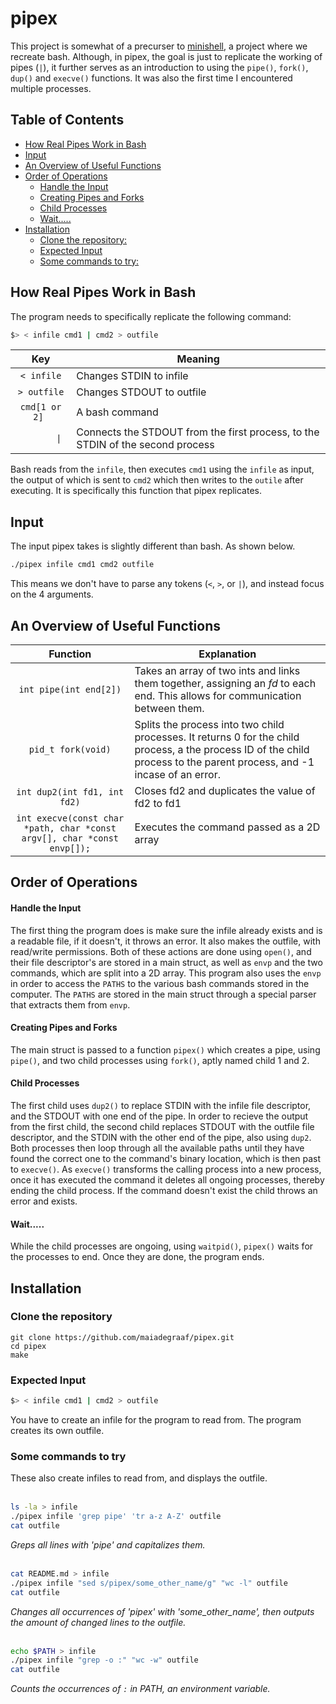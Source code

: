 # pipex

This project is somewhat of a precurser to [minishell](https://github.com/maiadegraaf), a project where we recreate bash.  Although, in pipex, the goal is just to replicate the working of pipes (`|`), it further serves as an introduction to using the `pipe()`, `fork()`, `dup()` and `execve()` functions.  It was also the first time I encountered multiple processes.

## Table of Contents
- [How Real Pipes Work in Bash](#how-real-pipes-work-in-bash)
- [Input](#input)
- [An Overview of Useful Functions](#an-overview-of-useful-functions)
- [Order of Operations](#order-of-operations)
	- [Handle the Input](#handle-the-input)
	- [Creating Pipes and Forks](#creating-pipes-and-forks)
	- [Child Processes](#child-processes)
	- [Wait.....](#wait)
- [Installation](#installation)
	- [Clone the repository:](#clone-the-repository)
	- [Expected Input](#expected-input)
	- [Some commands to try:](#some-commands-to-try)

## How Real Pipes Work in Bash

The program needs to specifically replicate the following command:
```sh
$> < infile cmd1 | cmd2 > outfile
```

|    Key     |   Meaning                                                                       |
| :------------: | ------------------------------------------------------------------------------ |
|   `< infile`   | Changes STDIN to infile                                                        |
|  `> outfile`   | Changes STDOUT to outfile                                                      |
| `cmd[1 or 2] ` | A bash command                                                                 |
| `        \| `  | Connects the STDOUT from the first process, to the STDIN of the second process |

Bash reads from the `infile`, then executes `cmd1` using the `infile` as input, the output of which is sent to `cmd2` which then writes to the `outile` after executing.  It is specifically this function that pipex replicates. 

## Input

The input pipex takes is slightly different than bash.  As shown below.
```sh
./pipex infile cmd1 cmd2 outfile
```

This means we don't have to parse any tokens (`<`, `>`, or `|`), and instead focus on the 4 arguments.

## An Overview of Useful Functions

| Function | Explanation |
| :---:|---|
|`int pipe(int end[2])`| Takes an array of two ints and links them together, assigning an *fd* to each end. This allows for communication between them. |
| `pid_t fork(void)` | Splits the process into two child processes.  It returns 0 for the child process, a the process ID of the child process to the parent process, and -1 incase of an error. |
| `int dup2(int fd1, int fd2)`| Closes fd2 and duplicates the value of fd2 to fd1|
| `int execve(const char *path, char *const argv[], char *const envp[]);` | Executes the command passed as a 2D array |


## Order of Operations
#### Handle the Input
The first thing the program does is make sure the infile already exists and is a readable file, if it doesn't, it throws an error.  It also makes the outfile, with read/write permissions.  Both of these actions are done using `open()`, and their file descriptor's are stored in a main struct, as well as `envp` and the two commands, which are split into a 2D array. This program also uses the `envp` in order to access the `PATHS` to the various bash commands stored in the computer.  The `PATHS` are stored in the main struct through a special parser that extracts them from `envp`.

#### Creating Pipes and Forks
The main struct is passed to a function `pipex()` which creates a pipe, using `pipe()`, and two child processes using `fork()`, aptly named child 1 and 2.

#### Child Processes
The first child uses `dup2()` to replace STDIN with the infile file descriptor, and the STDOUT with one end of the pipe. In order to recieve the output from the first child, the second child replaces STDOUT with the outfile file descriptor, and the STDIN with the other end of the pipe, also using `dup2`.  Both processes then loop through all the available paths until they have found the correct one to the command's binary location, which is then past to `execve()`.  As `execve()` transforms the calling process into a new process, once it has executed the command it deletes all ongoing processes, thereby ending the child process.  If the command doesn't exist the child throws an error and exists.

#### Wait.....
While the child processes are ongoing, using `waitpid()`, `pipex()` waits for the processes to end. Once they are done, the program ends.

## Installation
### Clone the repository
``` 
git clone https://github.com/maiadegraaf/pipex.git
cd pipex
make
```

### Expected Input
```sh
$> < infile cmd1 | cmd2 > outfile
```

You have to create an infile for the program to read from.  The program creates its own outfile.

### Some commands to try
These also create infiles to read from, and displays the outfile.
<br>
<br>
```sh
ls -la > infile
./pipex infile 'grep pipe' 'tr a-z A-Z' outfile
cat outfile
```
*Greps all lines with 'pipe' and capitalizes them.*
<br>
<br>
```sh
cat README.md > infile
./pipex infile "sed s/pipex/some_other_name/g" "wc -l" outfile
cat outfile
```
*Changes all occurrences of 'pipex' with 'some_other_name', then outputs the amount of changed lines to the outfile.*
<br>
<br>
```sh
echo $PATH > infile
./pipex infile "grep -o :" "wc -w" outfile
cat outfile
```
*Counts the occurrences of `:` in PATH, an environment variable.*
